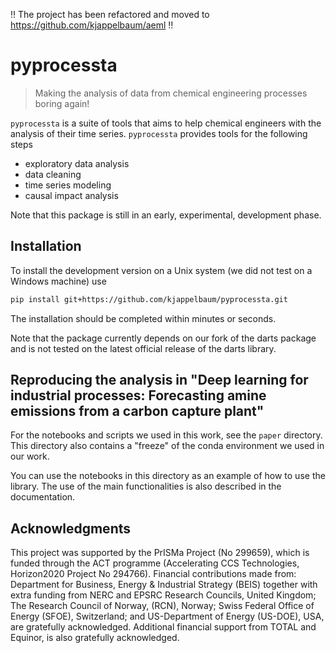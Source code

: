 ‼️ The project has been refactored and moved to https://github.com/kjappelbaum/aeml ‼️

# pyprocessta

> Making the analysis of data from chemical engineering processes boring again!

`pyprocessta` is a suite of tools that aims to help chemical engineers with the analysis of their time series. `pyprocessta` provides tools for the following steps

- exploratory data analysis
- data cleaning
- time series modeling
- causal impact analysis

Note that this package is still in an early, experimental, development phase.

## Installation

To install the development version on a Unix system (we did not test on a Windows machine) use

```bash
pip install git+https://github.com/kjappelbaum/pyprocessta.git
```

The installation should be completed within minutes or seconds.

Note that the package currently depends on our fork of the darts package and is not tested on the latest official release of the darts library.

## Reproducing the analysis in "Deep learning for industrial processes: Forecasting amine emissions from a carbon capture plant"

For the notebooks and scripts we used in this work, see the `paper` directory. This directory also contains a "freeze" of the conda environment we used in our work.

You can use the notebooks in this directory as an example of how to use the library.
The use of the main functionalities is also described in the documentation.

## Acknowledgments

This project was supported by the PrISMa Project (No 299659), which is funded through the ACT programme (Accelerating CCS Technologies, Horizon2020 Project No 294766). Financial contributions made from: Department for Business, Energy & Industrial Strategy (BEIS) together with extra funding from NERC and EPSRC Research Councils, United Kingdom; The Research Council of Norway, (RCN), Norway; Swiss Federal Office of Energy (SFOE), Switzerland; and US-Department of Energy (US-DOE), USA, are gratefully acknowledged. Additional financial support from TOTAL and Equinor, is also gratefully acknowledged.
